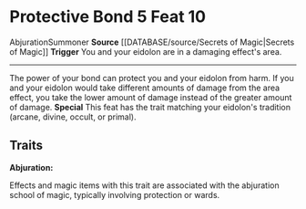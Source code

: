 ﻿---
actions: '[reaction]'
feat: Protective Bond
id: '2924'
level: '10'
name: Protective Bond
rarity: Common
school: Abjuration
source: '[[DATABASE/source/Secrets of Magic|Secrets of Magic]]'
trait:
- '[[DATABASE/trait/Abjuration|Abjuration]]'
- '[[DATABASE/trait/Summoner|Summoner]]'
trigger: You and your eidolon are in a damaging effect's area.
type: Feat

---
# Protective Bond <span class="action-icon">5</span> <span class="item-type">Feat 10</span>

<span class="item-trait">Abjuration</span><span class="item-trait">Summoner</span>
**Source** [[DATABASE/source/Secrets of Magic|Secrets of Magic]] 
**Trigger** You and your eidolon are in a damaging effect's area.

---
The power of your bond can protect you and your eidolon from harm. If you and your eidolon would take different amounts of damage from the area effect, you take the lower amount of damage instead of the greater amount of damage.
**Special** This feat has the trait matching your eidolon's tradition (arcane, divine, occult, or primal).

## Traits

**Abjuration:**

Effects and magic items with this trait are associated with the abjuration school of magic, typically involving protection or wards.